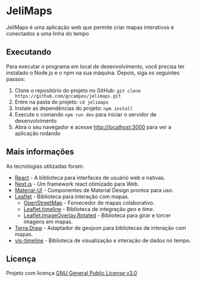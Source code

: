 # JeliMaps

JeliMaps é uma aplicação web que permite criar mapas interativos e conectados a uma linha do tempo

## Executando

Para executar o programa em local de desenvolvimento, você precisa ter instalado o Node.js e o npm na sua máquina. Depois, siga os seguintes passos:

1. Clone o repositório do projeto no GitHub: `git clone https://github.com/gccampos/jelimaps.git`
2. Entre na pasta do projeto: `cd jelimaps`
3. Instale as dependências do projeto: `npm install`
4. Execute o comando `npm run dev` para iniciar o servidor de desenvolvimento
5. Abra o seu navegador e acesse [http://localhost:3000](http://localhost:3000) para ver a aplicação rodando

## Mais informações

As tecnologias utilizadas foram:

- [React](https://react.dev/) - A biblioteca para interfaces de usuário web e nativas.
- [Next.js](https://nextjs.org/) - Um framework react otimizado para Web.
- [Material-UI](https://mui.com/material-ui/) - Componentes de Material Design prontos para uso.
- [Leaflet](https://leafletjs.com/) - Biblioteca para interação com mapas.
  - [OpenStreetMap](https://www.openstreetmap.org/) - Fornecedor de mapas colaborativo.
  - [Leaflet.timeline](https://skeate.dev/Leaflet.timeline/) - Biblioteca de integração _geo_ e _time_.
  - [Leaflet.ImageOverlay.Rotated](https://ivansanchez.github.io/Leaflet.ImageOverlay.Rotated/) - Biblioteca para girar e torcer imagens em mapas.
- [Terra Draw](https://terradraw.io/) - Adaptador de geojson para bibliotecas de interação com mapas.
- [vis-timeline](https://visjs.github.io/vis-timeline/docs/timeline/) - Biblioteca de visualização e interação de dados no tempo.

## Licença

Projeto com licença [GNU General Public License v3.0](https://github.com/gccampos/jelimaps/blob/main/LICENSE)
